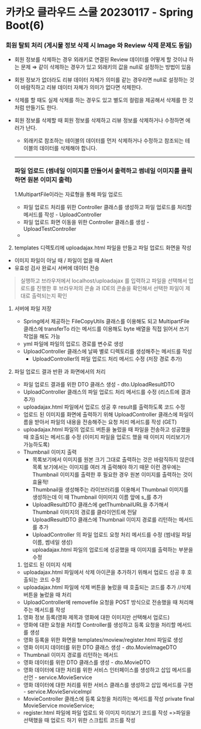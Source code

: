 # 카카오 클라우드 스쿨 20230117 - Spring Boot(6)


### 회원 탈퇴 처리 (게시물 정보 삭제 시 Image 와 Review 삭제 문제도 동일)

- 회원 정보를 삭제하는 경우 외래키로 연결된 Review 데이터를 어떻게 할 것이냐 하는 문제
⇒ 같이 삭제하는 경우가 있고 외래키의 값을 null로 설정하는 방법이 있음
- 회원 정보가 없더라도 리뷰 데이터 자체가 의미를 같는 경우라면 null로 설정하는 것이 바람직하고 리뷰 데이터 자체가 의미가 없다면 삭제한다.
- 삭제를 할 때도 실제 삭제를 하는 경우도 있고 별도의 컬럼을 제공해서 삭제를 한 것처럼 만들기도 한다.
- 회원 정보를 삭제할 때 회원 정보를 삭제하고 리뷰 정보를 삭제하거나 수정하면 에러가 난다.
    - 외래키로 참조하는 테이블의 데이터를 먼저 삭제하거나 수정하고 참조되는 테이블의 데이터를 삭제해야 합니다.
    
    ---
    
    ### 파일 업로드 (썸네일 이미지를 만들어서 출력하고 썸네일 이미지를 클릭하면 원본 이미지 출력)
    
    1.MultipartFile이라는 자료형을 통해 파일 업로드
    
    - 파일 업로드 처리를 위한 Controller 클래스를 생성하고 파일 업로드를 처리할 메서드를 작성 - UploadController
    - 파일 업로드 화면 이동을 위한 Controller 클래스를 생성 - UploadTestController
    - 

2. templates 디렉토리에 uploadajax.html 파일을 만들고 파일 업로드 화면을 작성

- 이미지 파일이 아닐 때 / 파일이 없을 때 Alert
- 유효성 검사 완료시 서버에 데이터 전송

>실행하고 브라우저에서 localhost/uploadajax 를 입력하고 파일을 선택해서 업로드를 진행한 후 브라우저의 콘솔 과 IDE의 콘솔을 확인해서 선택한 파일이 제대로 출력되는지 확인

1. 서버에 파일 저장
    - Spring에서 제공하는 FileCopyUtils 클래스를 이용해도 되고 MultipartFile 클래스에 transferTo 라는 메서드를 이용해도 byte 배열을 직접 읽어서 쓰기 작업을 해도 가능
    - yml 파일에 파일의 업로드 경로를 변수로 생성
    - UploadController 클래스에 날짜 별로 디렉토리를 생성해주는 메서드를 작성
        - UploadController의 파일 업로드 처리 메서드 수정 (저장 경로 추가)
        
2. 파일 업로드 결과 반환 과 화면에서의 처리
    - 파일 업로드 결과를 위한 DTO 클래스 생성 - dto.UploadResultDTO
    - UploadController 클래스의 파일 업로드 처리 메서드를 수정 (리스트에 결과 추가)
    - uploadajax.html 파일에서 업로드 성공 후 result를 출력하도록 코드 수정
    - 업로드 된 이미지를 화면에 출력하기 위해 UploadController 클래스에 파일이름을 받아서 파일의 내용을 전송해주는 요청 처리 메서드를 작성 (GET)
    - uploadajax.html 파일의 업로드 버튼을 눌렀을 때 파일을 전송하고 성공했을 때 호출되는 메서드를 수정 (이미지 파일을 업로드 했을 때 이미지 미리보기가 가능하도록)
    - Thumbnail 이미지 출력
        - 목록보기에서 이미지를 원본 크기 그대로 출력하는 것은 바람직하지 않은데 목록 보기에서는 이미지를 여러 개 출력해야 하기 때문
        이런 경우에는 Thumbnail 이미지를 출력한 후 필요한 경우 원본 이미지를 출력하는 것이 효율적!
        - Thumbnail을 생성해주는 라이브러리를 이용해서 Thumbnail 이미지를 생성하는데 이 때 Thumbnail 이미미지 이름 앞에 s_를 추가
        - UploadResultDTO 클래스에 getThumbnailURL을 추가해서 Thumbnail 이미지의 경로를 클라이언트에 전달
        - UploadResultDTO 클래스에 Thumbnail 이미지 경로를 리턴하는 메서드를 추가
        - UploadController 의 파일 업로드 요청 처리 메서드를 수정 (썸네일 파일 이름, 썸네일 생성)
        - uploadajax.html 파일의 업로드에 성공했을 때 이미지를 출력하는 부분을 수정
    1. 업로드 된 이미지 삭제
    - uploadajax.html 파일에서 삭제 아이콘을 추가하기 위해서 업로드 성공 후 호출되는 코드 수정
    - uploadajax.html 파일에 삭제 버튼을 눌렀을 때 호출되는 코드를 추가
    //삭제 버튼을 눌렀을 때 처리
    - UploadController에 removefile 요청을 POST 방식으로 전송했을 때 처리해주는 메서드를 작성
    
    1. 영화 정보 등록(영화 제목과 영화에 대한 이미지만 선택해서 업로드)
    - 영화에 대한 요청을 처리할 Controller를 생성하고 등록 요청을 처리할 메서드를 생성
    - 영화 등록을 위한 화면을 templates/moview/register.html 파일로 생성
    - 영화 이미지 데이터를 위한 DTO 클래스 생성 - dto.MovieImageDTO
    - Thumbnail 이미지 경로를 리턴하는 메서드
    - 영화 데이터를 위한 DTO 클래스를 생성 - dto.MovieDTO
    - 영화 데이터에 대한 처리를 위한 서비스 인터페이스를 생성하고 삽입 메서드를 선언 - service.MovieService
    - 영화 데이터에 대한 처리를 위한 서비스 클래스를 생성하고 삽입 메서드를 구현 - service.MovieServiceImpl
    - MovieController 클래스에 등록 요청을 처리하는 메서드를 작성
    private final MovieService movieService;
    - register.html 파일에 파일 업로드 와 이미지 미리보기 코드를 작성
    =>파일을 선택했을 때 업로드 하기 위한 스크립트 코드를 작성